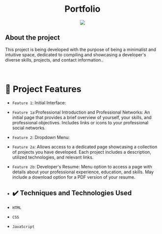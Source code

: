 <h1 align="center"> Portfolio</h1>
<p align="center">
<img loading="lazy" src="http://img.shields.io/static/v1?label=STATUS&message=UNDER%20DEVELOPMENT&color=GREEN&style=for-the-badge"/>
</p>
<h2> About the project</h2>
<p>This project is being developed with the purpose of being a minimalist and intuitive space, dedicated to compiling and showcasing a developer's diverse skills, projects, and contact information..</p><br>

# :hammer: Project Features

- `Feature 1`: Initial Interface:
- `Feature 1a`:Professional Introduction and Professional Networks: An initial page that provides a brief overview of yourself, your skills, and professional objectives. Includes links or icons to your professional social networks.
- `Feature 2`: Dropdown Menu:
- `Feature 2a`: Allows access to a dedicated page showcasing a collection of projects you have developed. Each project includes a description, utilized technologies, and relevant links.
- `Feature 2b`: Developer's Resume: Menu option to access a page with details about your professional experience, education, and skills. May include a download option for a PDF version of your resume.
- ## ✔️ Techniques and Technologies Used

- ``HTML``
- ``CSS``
- ``JavaScript``
